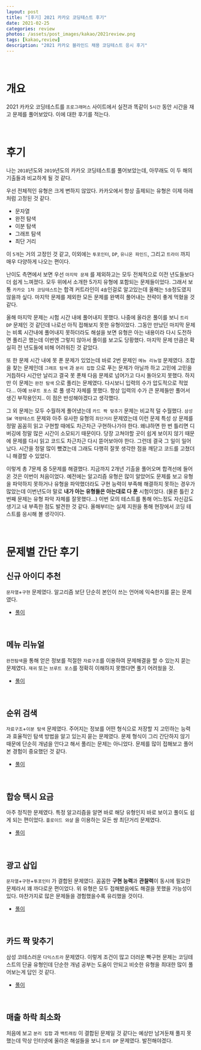 ```yaml
---
layout: post
title: "[후기] 2021 카카오 코딩테스트 후기"
date: 2021-02-25
categories: review
photos: /assets/post_images/kakao/2021review.png
tags: [kakao,review]
description: "2021 카카오 블라인드 채용 코딩테스트 응시 후기"
---
```


<br>

# 개요

2021 카카오 코딩테스트를 `프로그래머스` 사이트에서 실전과 똑같이 `5시간` 동안 시간을 재고 문제를 풀어보았다. 이에 대한 후기를 적는다.

<br>

# 후기

나는 `2018`년도와 `2019`년도의 카카오 코딩테스트를 풀어보았는데, 아무래도 이 두 해의 기출들과 비교하게 될 것 같다.

우선 전체적인 유형은 크게 변하지 않았다. 카카오에서 항상 출제되는 유형은 이제 아래처럼 고정된 것 같다.

- 문자열
- 완전 탐색
- 이분 탐색
- 그래프 탐색
- 최단 거리

이 `5개`는 거의 고정인 것 같고, 이외에는 `투포인터`, `DP`, `유니온 파인드`, 그리고 `트라이` 까지 매우 다양하게 나오는 편이다.

난이도 측면에서 보면 우선 `마지막 문제` 를 제외하고는 모두 전체적으로 이전 년도들보다 더 쉽게 느껴졌다. 모두 위에서 소개한 5가지 유형에 포함되는 문제들이었다. 그래서 보통 `카카오 1차 코딩테스트`는 합격 커트라인이 `4솔`인걸로 알고있는데 올해는 `5솔`정도였지 않을까 싶다. 마지막 문제를 제외한 모든 문제를 완벽히 풀어내는 전략이 좋게 먹혔을 것 같다.

올해 마지막 문제는 시험 시간 내에 풀어내지 못했다. 나중에 올라온 풀이를 보니 `트리 DP` 문제인 것 같던데 나로선 아직 접해보지 못한 유형이었다. 그동안 만났던 마지막 문제는 비록 시간내에 풀어내지 못하더라도 해설을 보면 유형은 아는 내용이라 다시 도전하면 풀리곤 했는데 이번엔 그렇지 않아서 풀이를 보고도 당황했다. 마지막 문제 만큼은 확실히 전 년도들에 비해 어려워진 것 같았다.

또 한 문제 시간 내에 못 푼 문제가 있었는데 바로 2번 문제인 `메뉴 리뉴얼` 문제였다. 조합을 찾는 문제인데 `그래프 탐색` 과 `분리 집합` 으로 푸는 문제가 아닐까 하고 고민에 고민을 거듭하다 시간만 날리고 결국 못 푼채 다음 문제로 넘어가고 다시 돌아오지 못했다. 하지만 이 문제는 `완전 탐색` 으로 풀리는 문제였다. 다시보니 입력의 수가 압도적으로 적었다... 아예 `브루트 포스` 로 풀 생각 자체를 못했다. 항상 입력의 수가 큰 문제들만 풀어서 생긴 부작용인지.. 이 점은 반성해야겠다고 생각했다.

그 외 문제는 모두 수월하게 풀어냈는데 `카드 짝 맞추기` 문제는 비교적 덜 수월했다. `삼성 SW 역량테스트` 문제와 아주 유사한 유형의 `최단거리` 문제였는데 이런 문제 특성 상 문제를 정말 꼼꼼히 읽고 구현할 때에도 차근차근 구현하나가야 한다. 왜냐하면 한 번 틀리면 디버깅에 정말 많은 시간이 소모되기 때문이다. 당장 고쳐야할 곳이 쉽게 보이지 않기 때문에 문제를 다시 읽고 코드도 차근차근 다시 뜯어보아야 한다. 그런데 결국 그 일이 일어났다. 시간을 정말 많이 뺐겼는데 그래도 다행히 잘못 생각한 점을 깨닫고 코드를 고쳤더니 해결할 수 있었다.

이렇게 총 7문제 중 5문제를 해결했다. 지금까지 2개년 기출을 풀어오며 합격선에 들어온 것은 이번이 처음이었다. 예전에는 알고리즘 유형은 많이 알았어도 문제를 보고 유형을 파악하지 못하거나 유형을 파악했더라도 구현 능력이 부족해 해결하지 못하는 경우가 많았는데 이번년도야 말로 **내가 아는 유형들은 아는대로 다 푼** 시험이었다. (물론 틀린 2번째 문제는 유형 파악 자체를 잘못했다...) 이번 모의 테스트를 통해 어느정도 자신감도 생기고 내 부족한 점도 발견한 것 같다. 올해부터는 실제 지원을 통해 현장에서 코딩 테스트를 응시해 볼 생각이다.

<br>

# 문제별 간단 후기

## 신규 아이디 추천

`문자열`+`구현` 문제였다. 알고리즘 보단 단순히 본인이 쓰는 언어에 익숙한지를 묻는 문제였다.

- [풀이](https://yjyoon-dev.github.io/kakao/2021/01/29/kakao-newid/)

<br>

## 메뉴 리뉴얼

`완전탐색`을 통해 얻은 정보를 적절한 `자료구조`를 이용하여 문제해결을 할 수 있는지 묻는 문제였다. `재귀` 또는 `브루트 포스`를 정확히 이해하지 못했다면 풀기 어려웠을 것.

- [풀이](https://yjyoon-dev.github.io/kakao/2021/01/29/kakao-menurenewal/)

<br>

## 순위 검색

`자료구조`+`이분 탐색` 문제였다. 주어지는 정보를 어떤 형식으로 저장할 지 고민하는 능력과 효율적인 탐색 방법을 알고 있는지 묻는 문제였다. 문제 형식이 그리 간단하지 않기 때문에 단순히 개념을 안다고 해서 풀리는 문제는 아니었다. 문제를 많이 접해보고 풀어본 경험이 중요했던 것 같다.

- [풀이](https://yjyoon-dev.github.io/kakao/2021/01/29/kakao-ranksearch/)

<br>

## 합승 택시 요금

아주 정직한 문제였다. 특정 알고리즘을 알면 바로 해당 유형인지 바로 보이고 풀이도 쉽게 되는 편이었다. `플로이드 와샬` 을 이용하는 모든 쌍 최단거리 문제였다.

- [풀이](https://yjyoon-dev.github.io/kakao/2021/01/29/kakao-taxifee/)

<br>

## 광고 삽입

`문자열`+`구현`+`투포인터` 가 결합된 문제였다. 꼼꼼한 **구현 능력**과 **관찰력**이 동시에 필요한 문제라서 꽤 까다로운 편이었다. 위 유형은 모두 접해봤음에도 해결을 못했을 가능성이 있다. 마찬가지로 많은 문제들을 경험했을수록 유리했을 것이다.

- [풀이](https://yjyoon-dev.github.io/kakao/2021/01/29/kakao-insertad/)

<br>

## 카드 짝 맞추기

삼성 코테스러운 `다익스트라` 문제였다. 이렇게 조건이 많고 더러운 빡구현 문제는 코딩테스트의 단골 유형인데 단순한 개념 공부는 도움이 안되고 비슷한 유형을 최대한 많이 풀어보는게 답인 것 같다.

- [풀이](https://yjyoon-dev.github.io/kakao/2021/01/29/kakao-paircard/)

<br>

## 매출 하락 최소화

처음에 보고 `분리 집합` 과 `백트래킹` 이 결합된 문제일 것 같다는 예상만 남겨둔채 풀지 못했는데 막상 인터넷에 올라온 해설들을 보니 `트리 DP` 문제였다. 발전해야겠다.




